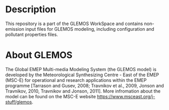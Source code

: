 # Description

This repository is a part of the GLEMOS WorkSpace and contains non-emission input files for GLEMOS modeling, including configuration and pollutant properties files.


# About GLEMOS

The Global EMEP Multi-media Modeling System (the GLEMOS model) is developed by the Meteorological Synthesizing Centre - East of the EMEP (MSC-E) for operational and research applications within the EMEP programme [Tarrason and Gusev, 2008; Travnikov et al., 2009, Jonson and Travnikov, 2010, Travnikov and Jonson, 2011]. More infromation about the model can be found on the MSC-E website https://www.msceast.org/j-stuff/glemos.
